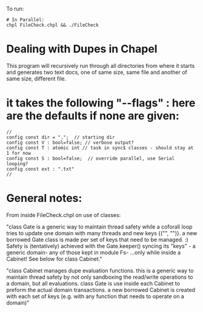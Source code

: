 To run:

```
# In Parallel:
chpl FileCheck.chpl && ./FileCheck
```

# Dealing with Dupes in Chapel

This program will recursively run through all directories from where it starts and generates two text docs, one of same size, same file and another of same size, different file.

# it takes the following "--flags" : here are the defaults if none are given:

```
//
config const dir = ".";  // starting dir
config const V : bool=false; // verbose output?
config const T : atomic int // task in sync$ classes - should stay at 1 for now 
config const S : bool=false;  // override parallel, use Serial looping?
config const ext : ".txt" 
//
```
# General notes:

From inside FileCheck.chpl on use of classes: 

"class Gate is a generic way to maintain thread safety
while a coforall loop tries to update one domain with
many threads and new keys {("", "")}. a new borrowed
Gate class is made per set of keys that need to be managed.
:)
Safety is (tentatively) achieved with the Gate.keeper() syncing its
"keys" - a generic domain- any of those kept in module Fs-
...only while inside a Cabinet!  See below for class Cabinet."

"class Cabinet manages dupe evaluation functions.
this is a generic way to maintain thread safety by not only sandboxing
the read/write operations to a domain, but all evaluations.
class Gate is use inside each Cabinet to preform the actual domain transactions.
a new borrowed Cabinet is created with each set of keys
(e.g. with any function that needs to operate on a domain)"
